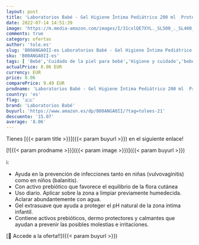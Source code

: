 ```yaml
---
layout: post
title: 'Laboratorios Babé - Gel Higiene Íntima Pediátrico 200 ml  Protección del PH  Calmante  Prevención de Irritación  Vulvovaginitis  Balanitis  Uso Diario  Para Bebé  Niño y Niña'
date: 2022-07-14 14:51:39
image: 'https://m.media-amazon.com/images/I/31cxlQE7XYL._SL500_._SL400_.jpg'
comments: true
category: ofertas
author: 'tole.es'
slug: 'B00ANGA0II-es Laboratorios Babé - Gel Higiene Íntima Pediátrico 200 ml...'
sku: 'B00ANGA0II-es'
tags: [ 'Bebé','Cuidado de la piel para bebé','Higiene y cuidado','bebé','laboratorios babé','🇪🇸', ]
actualPrice: 8.06 EUR
currency: EUR
price: 8.06
comparePrice: 9.49 EUR
prodname: 'Laboratorios Babé - Gel Higiene Íntima Pediátrico 200 ml  Protección del PH  Calmante  Prevención de Irritación  Vulvovaginitis  Balanitis  Uso Diario  Para Bebé  Niño y Niña'
country: 'es'
flag: '🇪🇸'
brand: 'Laboratorios Babé'
buyurl: 'https://www.amazon.es/dp/B00ANGA0II/?tag=tolees-21'
descuento: '15.07'
average: '8.06'
---
```


Tienes [{{< param title >}}]({{< param buyurl >}}) en el siguiente enlace!

[![{{< param prodname >}}]({{< param image >}})]({{< param buyurl >}})

ℹ️:

- Ayuda en la prevención de infecciones tanto en niñas (vulvovaginitis) como en niños (balanitis).
- Con activo prebiótico que favorece el equilibrio de la flora cutánea
- Uso diario. Aplicar sobre la zona a limpiar previamente humedecida. Aclarar abundantemente con agua.
- Gel extrasuave que ayuda a proteger el pH natural de la zona íntima infantil.
- Contiene activos prebióticos, dermo protectores y calmantes que ayudan a prevenir las posibles molestias e irritaciones.

[🛒 Accede a la oferta!!]({{< param buyurl >}})
